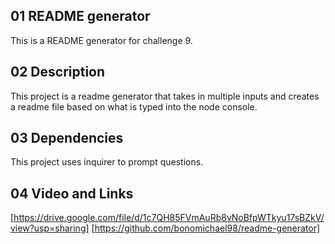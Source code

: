 ## 01 README generator
This is a README generator for challenge 9.

## 02 Description
This project is a readme generator that takes in multiple inputs and creates a readme file based on what is typed into the node console.

## 03 Dependencies
This project uses inquirer to prompt questions.

## 04 Video and Links
[https://drive.google.com/file/d/1c7QH85FVmAuRb8vNoBfpWTkyu17sBZkV/view?usp=sharing]
[https://github.com/bonomichael98/readme-generator]